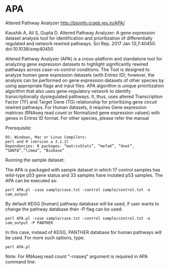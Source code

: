 # APA
Altered Pathway Analyzer
http://bioinfo.icgeb.res.in/APA/

Kaushik A, Ali S, Gupta D. Altered Pathway Analyzer: A gene expression dataset analysis tool for identification and prioritization of differentially regulated and network rewired pathways. Sci Rep. 2017 Jan 13;7:40450. doi:10.1038/srep40450

Altered Pathway Analyzer (APA) is a cross-platform and standalone tool for analyzing gene
expression datasets to highlight significantly rewired pathways across case-vs-control
conditions. The Tool is designed to analyze human gene expression datasets (with Entrez ID);
however, the analysis can be performed on gene expression datasets of other species by using
appropriate flags and input files.
APA algorithm is unique prioritization algorithm that also uses gene-regulatory network to
identify transcriptionally dysregulated pathways. It, thus, uses altered Transcription Factor
(TF) and Target Gene (TG) relationship for prioritizing gene circuit rewired pathways. For
Human datasets, it requires Gene expression matrices (RNAseq read count or Normalized
gene expression values) with genes in Entrez ID format. For other species, please refer the
manual


  Prerequisite:

    OS: Windows, Mac or Linux Compilers:
    perl and R (version ≥ 3.1.2)
    Dependencies: R packages- “matrixStats”, “mefa4”, “dnet”, “SANTA”,“limma”, “Biobase”


  Running the sample dataset:

  The APA is packaged with sample dataset in which 17 control samples has wild-type p53 gene
  status and 33 samples have mutated p53 samples. The APA can be executed as:

    perl APA.pl -case sample/case.txt -control sample/control.txt -o sam_output


  By default KEGG [human] pathway database will be used, if user wants to change the pathway
  database then -P flag can be used:

    perl APA.pl -case sample/case.txt -control sample/control.txt -o sam_output -P PANTHER

  In this case, instead of KEGG, PANTHER database for human pathways will be used. For more
  such options, type:

    perl APA.pl

  Note: For RNAseq read count "-rnaseq" argument is required in APA command line.
